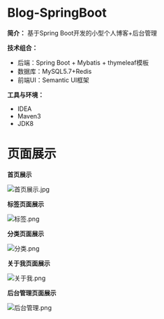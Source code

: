 # Blog-SpringBoot

**简介：** 基于Spring Boot开发的小型个人博客+后台管理

**技术组合：**

* 后端：Spring Boot + Mybatis + thymeleaf模板
* 数据库：MySQL5.7+Redis
* 前端UI：Semantic UI框架

**工具与环境：**

* IDEA
* Maven3
* JDK8

# 页面展示

**首页展示**

![首页展示.jpg](https://i.loli.net/2020/04/11/YO3ykTIUKn4DvXh.png)



**标签页面展示**

![标签.png](https://i.loli.net/2020/04/11/OAVoacspbzNYGjX.png)

**分类页面展示**

![分类.png](https://i.loli.net/2020/04/11/NxabmSRIH1CkMDE.png)

**关于我页面展示**

![关于我.png](https://i.loli.net/2020/04/11/ylv5s3VKjC2ur67.png)

**后台管理页面展示**

![后台管理.png](https://i.loli.net/2020/04/11/rVCk4flHwYMpFvD.png)

